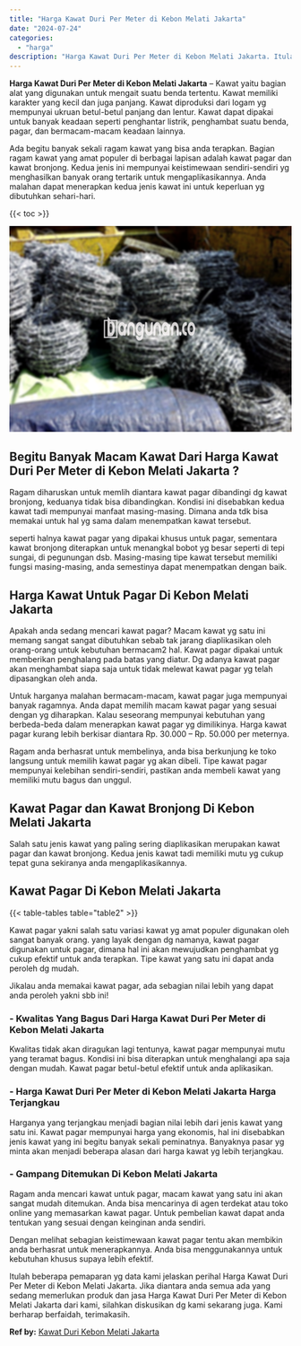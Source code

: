 ```yaml
---
title: "Harga Kawat Duri Per Meter di Kebon Melati Jakarta"
date: "2024-07-24"
categories: 
  - "harga"
description: "Harga Kawat Duri Per Meter di Kebon Melati Jakarta. Itulah beberapa pemaparan yg data kami jelaskan perihal Harga Kawat Duri Per Meter di Kebon Melati Jakart..."
---
```


**Harga Kawat Duri Per Meter di Kebon Melati Jakarta** – Kawat yaitu bagian alat yang digunakan untuk mengait suatu benda tertentu. Kawat memiliki karakter yang kecil dan juga panjang. Kawat diproduksi dari logam yg mempunyai ukruan betul-betul panjang dan lentur. Kawat dapat dipakai untuk banyak keadaan seperti penghantar listrik, penghambat suatu benda, pagar, dan bermacam-macam keadaan lainnya.

Ada begitu banyak sekali ragam kawat yang bisa anda terapkan. Bagian ragam kawat yang amat populer di berbagai lapisan adalah kawat pagar dan kawat bronjong. Kedua jenis ini mempunyai keistimewaan sendiri-sendiri yg menghasilkan banyak orang tertarik untuk mengaplikasikannya. Anda malahan dapat menerapkan kedua jenis kawat ini untuk keperluan yg dibutuhkan sehari-hari.

{{< toc >}}

![Harga Kawat Duri Per Meter di Kebon Melati Jakarta](/images/jual-kawat-murah28.png)

## Begitu Banyak Macam Kawat Dari Harga Kawat Duri Per Meter di Kebon Melati Jakarta ?

Ragam diharuskan untuk memlih diantara kawat pagar dibandingi dg kawat bronjong, keduanya tidak bisa dibandingkan. Kondisi ini disebabkan kedua kawat tadi mempunyai manfaat masing-masing. Dimana anda tdk bisa memakai untuk hal yg sama dalam menempatkan kawat tersebut.

seperti halnya kawat pagar yang dipakai khusus untuk pagar, sementara kawat bronjong diterapkan untuk menangkal bobot yg besar seperti di tepi sungai, di pegunungan dsb. Masing-masing tipe kawat tersebut memiliki fungsi masing-masing, anda semestinya dapat menempatkan dengan baik.

## Harga Kawat Untuk Pagar Di Kebon Melati Jakarta

Apakah anda sedang mencari kawat pagar? Macam kawat yg satu ini memang sangat sangat dibutuhkan sebab tak jarang diaplikasikan oleh orang-orang untuk kebutuhan bermacam2 hal. Kawat pagar dipakai untuk memberikan penghalang pada batas yang diatur. Dg adanya kawat pagar akan menghambat siapa saja untuk tidak melewat kawat pagar yg telah dipasangkan oleh anda.

Untuk harganya malahan bermacam-macam, kawat pagar juga mempunyai banyak ragamnya. Anda dapat memilih macam kawat pagar yang sesuai dengan yg diharapkan. Kalau seseorang mempunyai kebutuhan yang berbeda-beda dalam menerapkan kawat pagar yg dimilikinya. Harga kawat pagar kurang lebih berkisar diantara Rp. 30.000 – Rp. 50.000 per meternya.

Ragam anda berhasrat untuk membelinya, anda bisa berkunjung ke toko langsung untuk memilih kawat pagar yg akan dibeli. Tipe kawat pagar mempunyai kelebihan sendiri-sendiri, pastikan anda membeli kawat yang memiliki mutu bagus dan unggul.

## Kawat Pagar dan Kawat Bronjong Di Kebon Melati Jakarta

Salah satu jenis kawat yang paling sering diaplikasikan merupakan kawat pagar dan kawat bronjong. Kedua jenis kawat tadi memiliki mutu yg cukup tepat guna sekiranya anda mengaplikasikannya.

## Kawat Pagar Di Kebon Melati Jakarta

{{< table-tables table="table2" >}}

Kawat pagar yakni salah satu variasi kawat yg amat populer digunakan oleh sangat banyak orang. yang layak dengan dg namanya, kawat pagar digunakan untuk pagar, dimana hal ini akan mewujudkan penghambat yg cukup efektif untuk anda terapkan. Tipe kawat yang satu ini dapat anda peroleh dg mudah.

Jikalau anda memakai kawat pagar, ada sebagian nilai lebih yang dapat anda peroleh yakni sbb ini!

### \- Kwalitas Yang Bagus Dari Harga Kawat Duri Per Meter di Kebon Melati Jakarta

Kwalitas tidak akan diragukan lagi tentunya, kawat pagar mempunyai mutu yang teramat bagus. Kondisi ini bisa diterapkan untuk menghalangi apa saja dengan mudah. Kawat pagar betul-betul efektif untuk anda aplikasikan.

### \- Harga Kawat Duri Per Meter di Kebon Melati Jakarta Harga Terjangkau

Harganya yang terjangkau menjadi bagian nilai lebih dari jenis kawat yang satu ini. Kawat pagar mempunyai harga yang ekonomis, hal ini disebabkan jenis kawat yang ini begitu banyak sekali peminatnya. Banyaknya pasar yg minta akan menjadi beberapa alasan dari harga kawat yg lebih terjangkau.

### \- Gampang Ditemukan Di Kebon Melati Jakarta

Ragam anda mencari kawat untuk pagar, macam kawat yang satu ini akan sangat mudah ditemukan. Anda bisa mencarinya di agen terdekat atau toko online yang memasarkan kawat pagar. Untuk pembelian kawat dapat anda tentukan yang sesuai dengan keinginan anda sendiri.

Dengan melihat sebagian keistimewaan kawat pagar tentu akan membikin anda berhasrat untuk menerapkannya. Anda bisa menggunakannya untuk kebutuhan khusus supaya lebih efektif.

Itulah beberapa pemaparan yg data kami jelaskan perihal Harga Kawat Duri Per Meter di Kebon Melati Jakarta. Jika diantara anda semua ada yang sedang memerlukan produk dan jasa Harga Kawat Duri Per Meter di Kebon Melati Jakarta dari kami, silahkan diskusikan dg kami sekarang juga. Kami berharap berfaidah, terimakasih.

**Ref by:** [Kawat Duri Kebon Melati Jakarta](https://id.wikipedia.org/wiki/Kawat)
